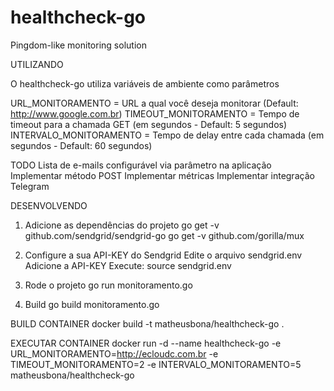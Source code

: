 # healthcheck-go
Pingdom-like monitoring solution

UTILIZANDO

O healthcheck-go utiliza variáveis de ambiente como parâmetros 

URL_MONITORAMENTO = URL a qual você deseja monitorar (Default: http://www.google.com.br)
TIMEOUT_MONITORAMENTO = Tempo de timeout para a chamada GET (em segundos - Default: 5 segundos)
INTERVALO_MONITORAMENTO = Tempo de delay entre cada chamada (em segundos - Default: 60 segundos)

TODO
Lista de e-mails configurável via parâmetro na aplicação
Implementar método POST
Implementar métricas
Implementar integração Telegram

DESENVOLVENDO

1. Adicione as dependências do projeto
go get -v github.com/sendgrid/sendgrid-go 
go get -v github.com/gorilla/mux

2. Configure a sua API-KEY do Sendgrid
Edite o arquivo sendgrid.env
Adicione a API-KEY
Execute: source sendgrid.env

3. Rode o projeto
go run monitoramento.go

4. Build
go build monitoramento.go


BUILD CONTAINER
docker build -t matheusbona/healthcheck-go .

EXECUTAR CONTAINER
docker run -d --name healthcheck-go -e URL_MONITORAMENTO=http://ecloudc.com.br -e TIMEOUT_MONITORAMENTO=2 -e INTERVALO_MONITORAMENTO=5 matheusbona/healthcheck-go
